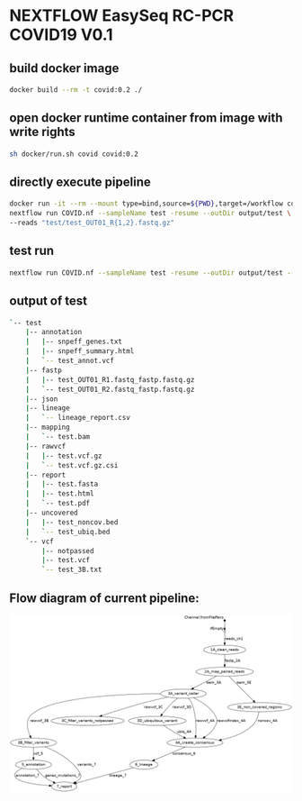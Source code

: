 # NEXTFLOW EasySeq RC-PCR COVID19 V0.1

## build docker image
```bash
docker build --rm -t covid:0.2 ./
```

## open docker runtime container from image with write rights
```bash
sh docker/run.sh covid covid:0.2
```

## directly execute pipeline
```bash
docker run -it --rm --mount type=bind,source=${PWD},target=/workflow covid:0.2 \
nextflow run COVID.nf --sampleName test -resume --outDir output/test \
--reads "test/test_OUT01_R{1,2}.fastq.gz"
```

## test run
```bash
nextflow run COVID.nf --sampleName test -resume --outDir output/test --reads "test/test_OUT01_R{1,2}.fastq.gz"
```

## output of test
```bash
`-- test
    |-- annotation
    |   |-- snpeff_genes.txt
    |   |-- snpeff_summary.html
    |   `-- test_annot.vcf
    |-- fastp
    |   |-- test_OUT01_R1.fastq_fastp.fastq.gz
    |   `-- test_OUT01_R2.fastq_fastp.fastq.gz
    |-- json
    |-- lineage
    |   `-- lineage_report.csv
    |-- mapping
    |   `-- test.bam
    |-- rawvcf
    |   |-- test.vcf.gz
    |   `-- test.vcf.gz.csi
    |-- report
    |   |-- test.fasta
    |   |-- test.html
    |   `-- test.pdf
    |-- uncovered
    |   |-- test_noncov.bed
    |   `-- test_ubiq.bed
    `-- vcf
        |-- notpassed
        |-- test.vcf
        `-- test_3B.txt
```

## Flow diagram of current pipeline:

![Alt text](flowchart.png?raw=true "Flowdiagram")